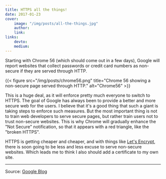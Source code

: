 ```yaml
---
title: HTTPS all the things!
date: 2017-01-23
cover:
    image: "/img/posts/all-the-things.jpg"
    author:
    link:
links:
    devto:
    medium:
---
```

Starting with Chrome 56 (which should come out in a few days), Google will report websites that collect passwords or credit card numbers as non-secure if they are served through HTTP.

{{< figure src="/img/posts/chrome56.png" title="Chrome 56 showing a non-secure page served through HTTP." alt="Chrome56" >}}

This is a huge deal, as it will enforce pretty much everyone to switch to HTTPS. The goal of Google has always been to provide a better and more secure web for the users. I believe that it's a good thing that such a giant is taking steps to enforce such measures. But the most important thing is not to train web developers to serve secure pages, but rather train users not to trust non-secure websites. This is why Chrome will gradually enhance the "Not Secure" notification, so that it appears with a red triangle, like the "broken HTTPS".

HTTPS is getting cheaper and cheaper, and with things like [Let's Encrypt](https://letsencrypt.org/), there is soon going to be less and less excuse to serve non-secure websites. Which leads me to think I also should add a certificate to my own site.

---

Source: [Google Blog](https://security.googleblog.com/2016/09/moving-towards-more-secure-web.html?m=1)
